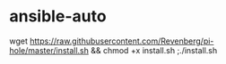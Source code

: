 # ansible-auto
wget https://raw.githubusercontent.com/Revenberg/pi-hole/master/install.sh && chmod +x install.sh ;./install.sh 